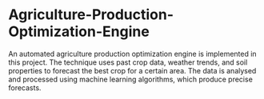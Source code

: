 # Agriculture-Production-Optimization-Engine
An automated agriculture production optimization engine is implemented in this project. The technique uses past crop data, weather trends, and soil properties to forecast the best crop for a certain area. The data is analysed and processed using machine learning algorithms, which produce precise forecasts.
